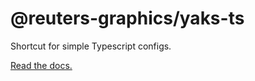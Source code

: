# @reuters-graphics/yaks-ts

Shortcut for simple Typescript configs.

[Read the docs.](https://reuters-graphics.github.io/yaks/yaks-ts/)
